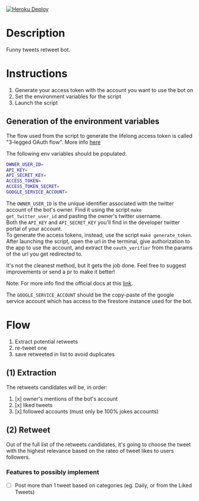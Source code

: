 
[![Heroku Deploy](https://github.com/cdscih/funny-tweets-re/actions/workflows/heroku-deploy.yml/badge.svg)](https://github.com/cdscih/funny-tweets-re/actions/workflows/heroku-deploy.yml)


# Description

Funny tweets retweet bot.  

# Instructions

1. Generate your access token with the account you want to use the bot on
2. Set the environment variables for the script
3. Launch the script

## Generation of the environment variables

The flow used from the script to generate the lifelong access token is called "3-legged OAuth flow". More info [here](https://developer.twitter.com/en/docs/authentication/oauth-1-0a/obtaining-user-access-tokens)

The following env variables should be populated:
```bash
OWNER_USER_ID=
API_KEY=
API_SECRET_KEY=
ACCESS_TOKEN=
ACCESS_TOKEN_SECRET=
GOOGLE_SERVICE_ACCOUNT=
```

The `OWNER_USER_ID` is the unique identifier associated with the twitter account of the bot's owner. Find it using the script `make get_twitter_user_id` and pasting the owner's twitter username.  
Both the `API_KEY` and `API_SECRET_KEY` you'll find in the developer twitter portal of your account.  
To generate the access tokens, instead, use the script `make generate_token`.  
After launching the script, open the url in the terminal, give authorization to the app to use the account, and extract the `oauth_verifier` from the params of the url you get redirected to.  

It's not the cleanest method, but it gets the job done. Feel free to suggest improvements or send a pr to make it better!

Note: For more info find the official docs at this [link](https://developer.twitter.com/en/docs/authentication/oauth-2-0/authorization-code). 

The `GOOGLE_SERVICE_ACCOUNT` should be the copy-paste of the google service account which has access to the firestore instance used for the bot.

# Flow

1. Extract potential retweets
2. re-tweet one
3. save retweeted in list to avoid duplicates

## (1) Extraction

The retweets candidates will be, in order:
1. [x] owner's mentions of the bot's account
2. [x] liked tweets
3. [x] followed accounts (must only be 100% jokes accounts)

## (2) Retweet

Out of the full list of the retweets candidates, it's going to choose the tweet with the highest relevance based on the rateo of tweet likes to users followers.

### Features to possibly implement
- [ ] Post more than 1 tweet based on categories (eg. Daily, or from the Liked Tweets)
